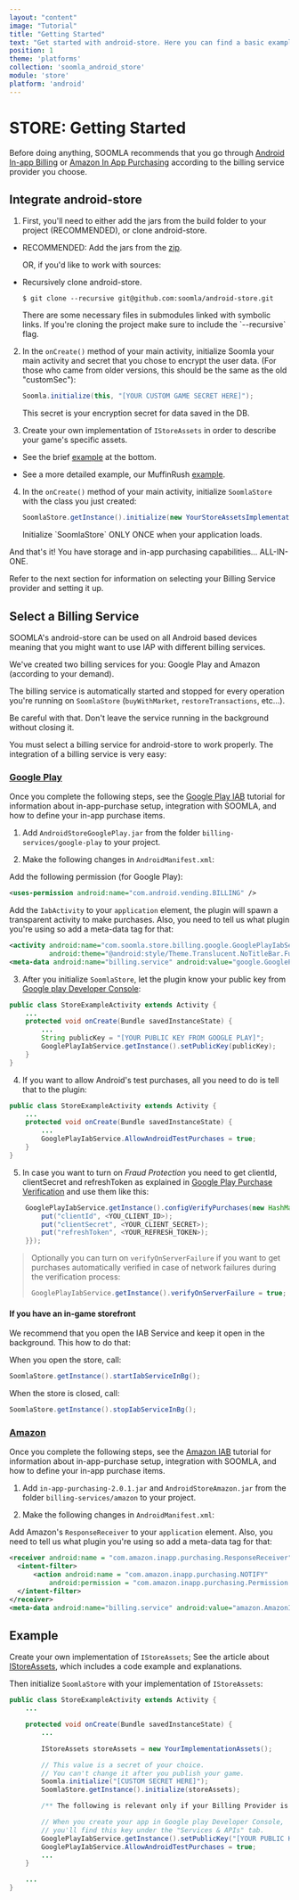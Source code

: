 ```yaml
---
layout: "content"
image: "Tutorial"
title: "Getting Started"
text: "Get started with android-store. Here you can find a basic example of initialization, economy framework integration, and links to downloads and IAP setup."
position: 1
theme: 'platforms'
collection: 'soomla_android_store'
module: 'store'
platform: 'android'
---
```


# STORE: Getting Started

Before doing anything, SOOMLA recommends that you go through [Android In-app Billing](http://developer.android.com/guide/google/play/billing/index.html) or [Amazon In App Purchasing](https://developer.amazon.com/public/apis/earn/in-app-purchasing) according to the billing service provider you choose.

## Integrate android-store

1. First, you'll need to either add the jars from the build folder to your project (RECOMMENDED), or clone android-store.

  - RECOMMENDED: Add the jars from the [zip](http://library.soom.la/fetch/android-store/latest?cf=knowledge%20base).

    OR, if you'd like to work with sources:

  - Recursively clone android-store.

    ```
    $ git clone --recursive git@github.com:soomla/android-store.git
    ```

    <div class="info-box">There are some necessary files in submodules linked with symbolic links. If you're cloning the project make sure to include the `--recursive` flag.</div>

2. In the `onCreate()` method of your main activity, initialize Soomla your main activity and secret that you chose to encrypt the user data. (For those who came from older versions, this should be the same as the old "customSec"):

    ``` java
    Soomla.initialize(this, "[YOUR CUSTOM GAME SECRET HERE]");
    ```

    <div class="info-box">This secret is your encryption secret for data saved in the DB.</div>

3. Create your own implementation of `IStoreAssets` in order to describe your game's specific assets.

  - See the brief [example](#example) at the bottom.

  - See a more detailed example, our MuffinRush [example](https://github.com/soomla/android-store/blob/master/SoomlaAndroidExample/src/com/soomla/example/MuffinRushAssets.java).

4. In the `onCreate()` method of your main activity, initialize `SoomlaStore` with the class you just created:

    ``` java
    SoomlaStore.getInstance().initialize(new YourStoreAssetsImplementation());
    ```

    <div class="warning-box">Initialize `SoomlaStore` ONLY ONCE when your application loads.</div>

And that's it! You have storage and in-app purchasing capabilities... ALL-IN-ONE.

Refer to the next section for information on selecting your Billing Service provider and setting it up.

## Select a Billing Service

SOOMLA's android-store can be used on all Android based devices meaning that you might want to use IAP with different billing services.

We've created two billing services for you: Google Play and Amazon (according to your demand).

The billing service is automatically started and stopped for every operation you're running on `SoomlaStore` (`buyWithMarket`, `restoreTransactions`, etc...).

Be careful with that. Don't leave the service running in the background without closing it.

You must select a billing service for android-store to work properly. The integration of a billing service is very easy:

### [Google Play](https://github.com/soomla/android-store-google-play)

Once you complete the following steps, see the [Google Play IAB](/android/store/Store_GooglePlayIAB) tutorial for information about in-app-purchase setup, integration with SOOMLA, and how to define your in-app purchase items.

1. Add `AndroidStoreGooglePlay.jar` from the folder `billing-services/google-play` to your project.

2. Make the following changes in `AndroidManifest.xml`:

  Add the following permission (for Google Play):

  ``` xml
  <uses-permission android:name="com.android.vending.BILLING" />
  ```

  Add the `IabActivity` to your `application` element, the plugin will spawn a transparent activity to make purchases. Also, you need to tell us what plugin you're using so add a meta-data tag for that:

  ``` xml
  <activity android:name="com.soomla.store.billing.google.GooglePlayIabService$IabActivity"
            android:theme="@android:style/Theme.Translucent.NoTitleBar.Fullscreen"/>
  <meta-data android:name="billing.service" android:value="google.GooglePlayIabService" />
  ```

3. After you initialize `SoomlaStore`, let the plugin know your public key from [Google play Developer Console](https://play.google.com/apps/publish/):

  ``` java
  public class StoreExampleActivity extends Activity {
      ...
      protected void onCreate(Bundle savedInstanceState) {
          ...
          String publicKey = "[YOUR PUBLIC KEY FROM GOOGLE PLAY]";
          GooglePlayIabService.getInstance().setPublicKey(publicKey);
      }
  }
  ```

4. If you want to allow Android's test purchases, all you need to do is tell that to the plugin:

  ``` java
  public class StoreExampleActivity extends Activity {
      ...
      protected void onCreate(Bundle savedInstanceState) {
          ...
          GooglePlayIabService.AllowAndroidTestPurchases = true;
      }
  }
  ```

5. In case you want to turn on _Fraud Protection_ you need to get clientId, clientSecret and refreshToken as explained in [Google Play Purchase Verification](/android/store/Store_GooglePlayVerification) and use them like this:

  ``` java
      GooglePlayIabService.getInstance().configVerifyPurchases(new HashMap<String, Object>() {{
          put("clientId", <YOU_CLIENT_ID>);
          put("clientSecret", <YOUR_CLIENT_SECRET>);
          put("refreshToken", <YOUR_REFRESH_TOKEN>);
      }});
  ```

  >  Optionally you can turn on `verifyOnServerFailure` if you want to get purchases automatically verified in case of network failures during the verification process:
  >
  > ``` java
  > GooglePlayIabService.getInstance().verifyOnServerFailure = true;
  > ```

#### **If you have an in-game storefront**

We recommend that you open the IAB Service and keep it open in the background. This how to do that:

When you open the store, call:  
``` java
SoomlaStore.getInstance().startIabServiceInBg();
```

When the store is closed, call:  
``` java
SoomlaStore.getInstance().stopIabServiceInBg();
```

### [Amazon](https://github.com/soomla/android-store-amazon)

Once you complete the following steps, see the [Amazon IAB](/android/store/Store_AmazonIAB) tutorial for information about in-app-purchase setup, integration with SOOMLA, and how to define your in-app purchase items.

1. Add `in-app-purchasing-2.0.1.jar` and `AndroidStoreAmazon.jar` from the folder `billing-services/amazon` to your project.

2. Make the following changes in `AndroidManifest.xml`:

  Add Amazon's `ResponseReceiver` to your `application` element. Also, you need to tell us what plugin you're using so add a meta-data tag for that:

  ``` xml
  <receiver android:name = "com.amazon.inapp.purchasing.ResponseReceiver" >
    <intent-filter>
        <action android:name = "com.amazon.inapp.purchasing.NOTIFY"
            android:permission = "com.amazon.inapp.purchasing.Permission.NOTIFY" />
    </intent-filter>
  </receiver>
  <meta-data android:name="billing.service" android:value="amazon.AmazonIabService" />
  ```

## Example

Create your own implementation of `IStoreAssets`; See the article about [IStoreAssets](/android/store/Store_IStoreAssets), which includes a code example and explanations.

Then initialize `SoomlaStore` with your implementation of `IStoreAssets`:

``` java
public class StoreExampleActivity extends Activity {
    ...

    protected void onCreate(Bundle savedInstanceState) {
        ...

        IStoreAssets storeAssets = new YourImplementationAssets();

        // This value is a secret of your choice.
        // You can't change it after you publish your game.
        Soomla.initialize("[CUSTOM SECRET HERE]");
        SoomlaStore.getInstance().initialize(storeAssets);

        /** The following is relevant only if your Billing Provider is Google Play **/

        // When you create your app in Google play Developer Console,
        // you'll find this key under the "Services & APIs" tab.
        GooglePlayIabService.getInstance().setPublicKey("[YOUR PUBLIC KEY FROM THE MARKET]");
        GooglePlayIabService.AllowAndroidTestPurchases = true;
        ...
    }

    ...
}
```
